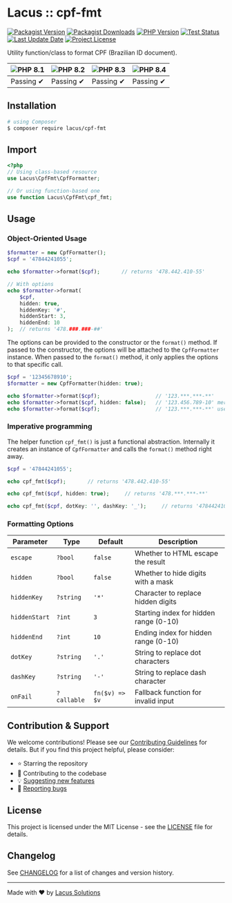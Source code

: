 # Lacus :: cpf-fmt

[![Packagist Version](https://img.shields.io/packagist/v/lacus/cpf-fmt)](https://packagist.org/packages/lacus/cpf-fmt)
[![Packagist Downloads](https://img.shields.io/packagist/dm/lacus/cpf-fmt)](https://packagist.org/packages/lacus/cpf-fmt)
[![PHP Version](https://img.shields.io/packagist/php-v/lacus/cpf-fmt)](https://www.php.net/)
[![Test Status](https://img.shields.io/github/actions/workflow/status/LacusSolutions/br-utils-php/ci.yml?label=ci/cd)](https://github.com/LacusSolutions/br-utils-php/actions)
[![Last Update Date](https://img.shields.io/github/last-commit/LacusSolutions/br-utils-php)](https://github.com/LacusSolutions/br-utils-php)
[![Project License](https://img.shields.io/github/license/LacusSolutions/br-utils-php)](https://github.com/LacusSolutions/br-utils-php/blob/main/LICENSE)

Utility function/class to format CPF (Brazilian ID document).



| ![PHP 8.1](https://img.shields.io/badge/PHP-8.1-777BB4?logo=php&logoColor=white) | ![PHP 8.2](https://img.shields.io/badge/PHP-8.2-777BB4?logo=php&logoColor=white) | ![PHP 8.3](https://img.shields.io/badge/PHP-8.3-777BB4?logo=php&logoColor=white) | ![PHP 8.4](https://img.shields.io/badge/PHP-8.4-777BB4?logo=php&logoColor=white) |
|--- | --- | --- | --- |
| Passing ✔ | Passing ✔ | Passing ✔ | Passing ✔ |

## Installation

```bash
# using Composer
$ composer require lacus/cpf-fmt
```

## Import

```php
<?php
// Using class-based resource
use Lacus\CpfFmt\CpfFormatter;

// Or using function-based one
use function Lacus\CpfFmt\cpf_fmt;
```

## Usage

### Object-Oriented Usage

```php
$formatter = new CpfFormatter();
$cpf = '47844241055';

echo $formatter->format($cpf);       // returns '478.442.410-55'

// With options
echo $formatter->format(
    $cpf,
    hidden: true,
    hiddenKey: '#',
    hiddenStart: 3,
    hiddenEnd: 10
);  // returns '478.###.###-##'
```

The options can be provided to the constructor or the `format()` method. If passed to the constructor, the options will be attached to the `CpfFormatter` instance. When passed to the `format()` method, it only applies the options to that specific call.

```php
$cpf = '12345678910';
$formatter = new CpfFormatter(hidden: true);

echo $formatter->format($cpf);                  // '123.***.***-**'
echo $formatter->format($cpf, hidden: false);   // '123.456.789-10' merges the options to the instance's
echo $formatter->format($cpf);                  // '123.***.***-**' uses only the instance options
```

### Imperative programming

The helper function `cpf_fmt()` is just a functional abstraction. Internally it creates an instance of `CpfFormatter` and calls the `format()` method right away.

```php
$cpf = '47844241055';

echo cpf_fmt($cpf);       // returns '478.442.410-55'

echo cpf_fmt($cpf, hidden: true);     // returns '478.***.***-**'

echo cpf_fmt($cpf, dotKey: '', dashKey: '_');     // returns '478442410_55'
```

### Formatting Options

| Parameter | Type | Default | Description |
|-----------|------|---------|-------------|
| `escape` | `?bool` | `false` | Whether to HTML escape the result |
| `hidden` | `?bool` | `false` | Whether to hide digits with a mask |
| `hiddenKey` | `?string` | `'*'` | Character to replace hidden digits |
| `hiddenStart` | `?int` | `3` | Starting index for hidden range (0-10) |
| `hiddenEnd` | `?int` | `10` | Ending index for hidden range (0-10) |
| `dotKey` | `?string` | `'.'` | String to replace dot characters |
| `dashKey` | `?string` | `'-'` | String to replace dash character |
| `onFail` | `?callable` | `fn($v) => $v` | Fallback function for invalid input |

## Contribution & Support

We welcome contributions! Please see our [Contributing Guidelines](https://github.com/LacusSolutions/br-utils-php/blob/main/CONTRIBUTING.md) for details. But if you find this project helpful, please consider:

- ⭐ Starring the repository
- 🤝 Contributing to the codebase
- 💡 [Suggesting new features](https://github.com/LacusSolutions/br-utils-php/issues)
- 🐛 [Reporting bugs](https://github.com/LacusSolutions/br-utils-php/issues)

## License

This project is licensed under the MIT License - see the [LICENSE](https://github.com/LacusSolutions/br-utils-php/blob/main/LICENSE) file for details.

## Changelog

See [CHANGELOG](https://github.com/LacusSolutions/br-utils-php/blob/main/packages/cpf-fmt/CHANGELOG.md) for a list of changes and version history.

---

Made with ❤️ by [Lacus Solutions](https://github.com/LacusSolutions)

